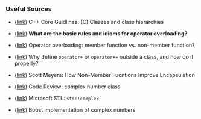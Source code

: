 ### Useful Sources

- ([link](https://isocpp.github.io/CppCoreGuidelines/CppCoreGuidelines#c-classes-and-class-hierarchies))
  C++ Core Guidlines: \(C\) Classes and class hierarchies

- ([link](https://stackoverflow.com/questions/4421706/what-are-the-basic-rules-and-idioms-for-operator-overloading))
  **What are the basic rules and idioms for operator overloading?**

- ([link](https://stackoverflow.com/questions/4622330/operator-overloading-member-function-vs-non-member-function?noredirect=1&lq=1))
  Operator overloading: member function vs. non-member function?

- ([link](https://stackoverflow.com/questions/4652932/why-define-operator-or-outside-a-class-and-how-to-do-it-properly))
  Why define `operator+` or `operator+=` outside a class, and how
  do it properly?

- ([link](https://www.drdobbs.com/article/print?articleId=184401197&siteSectionName=cpp))
  Scott Meyers: How Non-Member Fucntions Improve Encapsulation

- ([link](http://www.gotw.ca/gotw/004.htm))
  Code Review: complex number class

- ([link](https://github.com/microsoft/STL/blob/main/stl/inc/complex))
  Microsoft STL: `std::complex`

- ([link](https://live.boost.org/doc/libs/1_86_0/libs/multiprecision/doc/html/boost_multiprecision/tut/complex.html))
  Boost implementation of complex numbers
